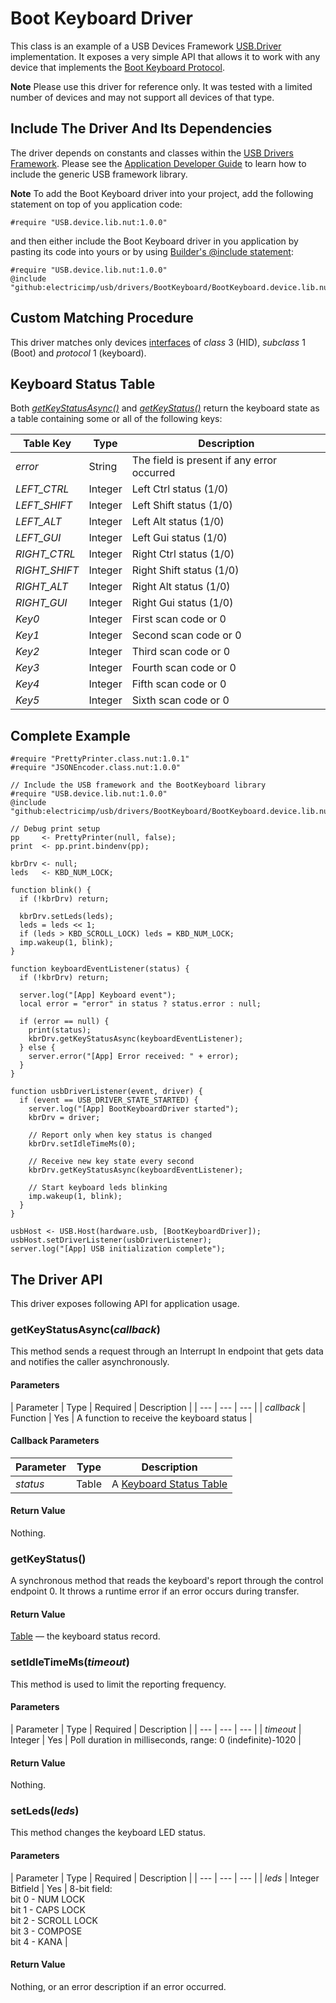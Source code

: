 # Boot Keyboard Driver #

This class is an example of a USB Devices Framework [USB.Driver](../../docs/DriverDevelopmentGuide.md#usbdriver-class) implementation. It exposes a very simple API that allows it to work with any device that implements the [Boot Keyboard Protocol](http://www.usb.org/developers/hidpage/HID1_11.pdf).

**Note** Please use this driver for reference only. It was tested with a limited number of devices and may not support all devices of that type.

## Include The Driver And Its Dependencies ##

The driver depends on constants and classes within the [USB Drivers Framework](../../docs/DriverDevelopmentGuide.md). Please
see the [Application Developer Guide](../../docs/ApplicationDevelopmentGuide.md#including-usb-framework-and-driver-libraries) to learn how to include the generic USB framework library.

**Note** To add the Boot Keyboard driver into your project, add the following statement on top of you application code:

```
#require "USB.device.lib.nut:1.0.0"
```

and then either include the Boot Keyboard driver in you application by pasting its code into yours or by using [Builder's @include statement](https://github.com/electricimp/builder#include):

```squirrel
#require "USB.device.lib.nut:1.0.0"
@include "github:electricimp/usb/drivers/BootKeyboard/BootKeyboard.device.lib.nut"
```

## Custom Matching Procedure ##

This driver matches only devices [interfaces](../../docs/DriverDevelopmentGuide.md#interface-descriptor) of *class* 3 (HID), *subclass* 1 (Boot) and *protocol* 1 (keyboard).

## Keyboard Status Table ##

Both [*getKeyStatusAsync()*](#getkeystatusasynccallback) and [*getKeyStatus()*](#getkeystatus) return the keyboard state as a table containing some or all of the following keys:

| Table Key | Type | Description |
| --- | --- | --- |
| *error* | String | The field is present if any error occurred |
| *LEFT_CTRL* | Integer | Left Ctrl status (1/0) |
| *LEFT_SHIFT* | Integer | Left Shift status (1/0) |
| *LEFT_ALT* | Integer| Left Alt status (1/0) |
| *LEFT_GUI* | Integer| Left Gui status (1/0) |
| *RIGHT_CTRL* | Integer| Right Ctrl status (1/0) |
| *RIGHT_SHIFT* | Integer| Right Shift status (1/0) |
| *RIGHT_ALT* | Integer | Right Alt status (1/0) |
| *RIGHT_GUI* | Integer | Right Gui status (1/0) |
| *Key0* | Integer | First scan code or 0 |
| *Key1* | Integer | Second scan code or 0 |
| *Key2* | Integer | Third scan code or 0 |
| *Key3* | Integer | Fourth scan code or 0 |
| *Key4* | Integer | Fifth scan code or 0 |
| *Key5* | Integer | Sixth scan code or 0 |

## Complete Example ##

```squirrel
#require "PrettyPrinter.class.nut:1.0.1"
#require "JSONEncoder.class.nut:1.0.0"

// Include the USB framework and the BootKeyboard library
#require "USB.device.lib.nut:1.0.0"
@include "github:electricimp/usb/drivers/BootKeyboard/BootKeyboard.device.lib.nut"

// Debug print setup
pp     <- PrettyPrinter(null, false);
print  <- pp.print.bindenv(pp);

kbrDrv <- null;
leds   <- KBD_NUM_LOCK;

function blink() {
  if (!kbrDrv) return;

  kbrDrv.setLeds(leds);
  leds = leds << 1;
  if (leds > KBD_SCROLL_LOCK) leds = KBD_NUM_LOCK;
  imp.wakeup(1, blink);
}

function keyboardEventListener(status) {
  if (!kbrDrv) return;

  server.log("[App] Keyboard event");
  local error = "error" in status ? status.error : null;

  if (error == null) {
    print(status);
    kbrDrv.getKeyStatusAsync(keyboardEventListener);
  } else {
    server.error("[App] Error received: " + error);
  }
}

function usbDriverListener(event, driver) {
  if (event == USB_DRIVER_STATE_STARTED) {
    server.log("[App] BootKeyboardDriver started");
    kbrDrv = driver;

    // Report only when key status is changed
    kbrDrv.setIdleTimeMs(0);

    // Receive new key state every second
    kbrDrv.getKeyStatusAsync(keyboardEventListener);

    // Start keyboard leds blinking
    imp.wakeup(1, blink);
  }
}

usbHost <- USB.Host(hardware.usb, [BootKeyboardDriver]);
usbHost.setDriverListener(usbDriverListener);
server.log("[App] USB initialization complete");
```

## The Driver API ##

This driver exposes following API for application usage.

### getKeyStatusAsync(*callback*) ###

This method sends a request through an Interrupt In endpoint that gets data and notifies the caller asynchronously.

#### Parameters ####

| Parameter | Type | Required | Description |
| --- | --- | --- |
| *callback* | Function | Yes | A function to receive the keyboard status |

#### Callback Parameters ####

| Parameter | Type | Description |
| --- | --- | --- |
| *status* | Table | A [Keyboard Status Table](#keyboard-status-table) |

#### Return Value ####

Nothing.

### getKeyStatus() ###

A synchronous method that reads the keyboard's report through the control endpoint 0. It throws a runtime error if an error occurs during transfer.

#### Return Value ####

[Table](#keyboard-status-table) &mdash; the keyboard status record.

### setIdleTimeMs(*timeout*) ###

This method is used to limit the reporting frequency.

#### Parameters ####

| Parameter | Type | Required | Description |
| --- | --- | --- |
| *timeout* | Integer | Yes | Poll duration in milliseconds, range: 0 (indefinite)-1020 |

#### Return Value ####

Nothing.

### setLeds(*leds*) ###

This method changes the keyboard LED status.

#### Parameters ####

| Parameter | Type | Required | Description |
| --- | --- | --- |
| *leds* | Integer Bitfield | Yes | 8-bit field:</br>bit 0 - NUM LOCK</br>bit 1 - CAPS LOCK</br>bit 2 - SCROLL LOCK</br>bit 3 - COMPOSE</br>bit 4 - KANA |

#### Return Value ####

Nothing, or an error description if an error occurred.
